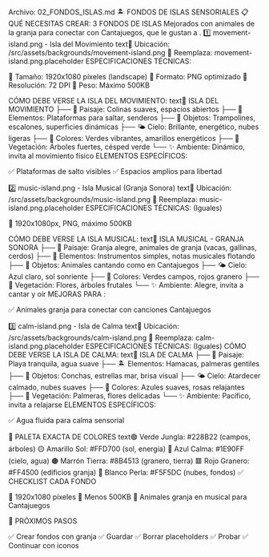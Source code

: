 ﻿Archivo: 02_FONDOS_ISLAS.md
🏝️ FONDOS DE ISLAS SENSORIALES
📋 QUÉ NECESITAS CREAR: 3 FONDOS DE ISLAS
Mejorados con animales de la granja para conectar con Cantajuegos, que le gustan a .
1️⃣ movement-island.png - Isla del Movimiento
text📁 Ubicación: /src/assets/backgrounds/movement-island.png
🔄 Reemplaza: movement-island.png.placeholder
ESPECIFICACIONES TÉCNICAS:

📐 Tamaño: 1920x1080 píxeles (landscape)
🎨 Formato: PNG optimizado
📏 Resolución: 72 DPI
💾 Peso: Máximo 500KB

CÓMO DEBE VERSE LA ISLA DEL MOVIMIENTO:
text🏃 ISLA DEL MOVIMIENTO
├── 🌄 Paisaje: Colinas suaves, espacios abiertos
├── 🏃 Elementos: Plataformas para saltar, senderos
├── 🎯 Objetos: Trampolines, escalones, superficies dinámicas
├── 🌤️ Cielo: Brillante, energético, nubes ligeras
├── 🎨 Colores: Verdes vibrantes, amarillos energéticos
├── 🌳 Vegetación: Árboles fuertes, césped verde
└── ✨ Ambiente: Dinámico, invita al movimiento físico
ELEMENTOS ESPECÍFICOS:

✅ Plataformas de salto visibles
✅ Espacios amplios para libertad


2️⃣ music-island.png - Isla Musical (Granja Sonora)
text📁 Ubicación: /src/assets/backgrounds/music-island.png
🔄 Reemplaza: music-island.png.placeholder
ESPECIFICACIONES TÉCNICAS: (Iguales)

📐 1920x1080px, PNG, máximo 500KB

CÓMO DEBE VERSE LA ISLA MUSICAL:
text🎵 ISLA MUSICAL - GRANJA SONORA
├── 🐄 Paisaje: Granja alegre, animales de granja (vacas, gallinas, cerdos)
├── 🎼 Elementos: Instrumentos simples, notas musicales flotando
├── 🎯 Objetos: Animales cantando como en Cantajuegos
├── 🌤️ Cielo: Azul claro, sol sonriente
├── 🎨 Colores: Verdes campos, rojos granero
├── 🌳 Vegetación: Flores, árboles frutales
└── ✨ Ambiente: Alegre, invita a cantar y oír
MEJORAS PARA :

✅ Animales granja para conectar con canciones Cantajuegos


3️⃣ calm-island.png - Isla de Calma
text📁 Ubicación: /src/assets/backgrounds/calm-island.png
🔄 Reemplaza: calm-island.png.placeholder
ESPECIFICACIONES TÉCNICAS: (Iguales)
CÓMO DEBE VERSE LA ISLA DE CALMA:
text🧘 ISLA DE CALMA
├── 🌊 Paisaje: Playa tranquila, agua suave
├── 🏝️ Elementos: Hamacas, palmeras gentiles
├── 🎯 Objetos: Conchas, estrellas mar, brisa visual
├── 🌤️ Cielo: Atardecer calmado, nubes suaves
├── 🎨 Colores: Azules suaves, rosas relajantes
├── 🌳 Vegetación: Palmeras, flores delicadas
└── ✨ Ambiente: Pacífico, invita a relajarse
ELEMENTOS ESPECÍFICOS:

✅ Agua fluida para calma sensorial


🎯 PALETA EXACTA DE COLORES
text🟢 Verde Jungla: #228B22 (campos, árboles)
🟡 Amarillo Sol: #FFD700 (sol, energía)
🔵 Azul Calma: #1E90FF (cielo, agua)
🟤 Marrón Tierra: #8B4513 (granero, tierra)
🟥 Rojo Granero: #FF4500 (edificios granja)
🤍 Blanco Perla: #F5F5DC (nubes, fondos)
✅ CHECKLIST CADA FONDO

 📐 1920x1080 píxeles
 💾 Menos 500KB
 👀 Animales granja en musical para Cantajuegos

🚀 PRÓXIMOS PASOS

✅ Crear fondos con granja
✅ Guardar
✅ Borrar placeholders
✅ Probar
✅ Continuar con iconos
